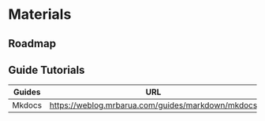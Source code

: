 # Materials

## Roadmap


## Guide Tutorials

|  Guides  | URL                                         |
|----------|---------------------------------------------|
| Mkdocs | https://weblog.mrbarua.com/guides/markdown/mkdocs |


